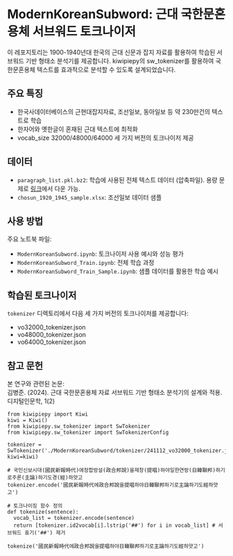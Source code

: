 # ModernKoreanSubword: 근대 국한문혼용체 서브워드 토크나이저

이 레포지토리는 1900-1940년대 한국의 근대 신문과 잡지 자료를 활용하여 학습된 서브워드 기반 형태소 분석기를 제공합니다. kiwipiepy의 sw_tokenizer를 활용하여 국한문혼용체 텍스트를 효과적으로 분석할 수 있도록 설계되었습니다.

## 주요 특징

- 한국사데이터베이스의 근현대잡지자료, 조선일보, 동아일보 등 약 230만건의 텍스트로 학습
- 한자어와 옛한글이 혼재된 근대 텍스트에 최적화
- vocab_size 32000/48000/64000 세 가지 버전의 토크나이저 제공

## 데이터

- `paragraph_list.pkl.bz2`: 학습에 사용된 전체 텍스트 데이터 (압축파일). 용량 문제로 [링크](https://drive.google.com/file/d/1LzD9zL2p93sMGTnT-sK9fiMgqhsyzTeE/view?usp=sharing)에서 다운 가능.
- `chosun_1920_1945_sample.xlsx`: 조선일보 데이터 샘플

## 사용 방법

주요 노트북 파일:
- `ModernKoreanSubword.ipynb`: 토크나이저 사용 예시와 성능 평가
- `ModernKoreanSubword_Train.ipynb`: 전체 학습 과정
- `ModernKoreanSubword_Train_Sample.ipynb`: 샘플 데이터를 활용한 학습 예시

## 학습된 토크나이저

`tokenizer` 디렉토리에서 다음 세 가지 버전의 토크나이저를 제공합니다:
- vo32000_tokenizer.json
- vo48000_tokenizer.json  
- vo64000_tokenizer.json

## 참고 문헌

본 연구와 관련된 논문:  
김병준. (2024). 근대 국한문혼용체 자료 서브워드 기반 형태소 분석기의 설계와 적용. 디지털인문학, 1(2)

```
from kiwipiepy import Kiwi
kiwi = Kiwi()
from kiwipiepy.sw_tokenizer import SwTokenizer
from kiwipiepy.sw_tokenizer import SwTokenizerConfig

tokenizer = SwTokenizer('./ModernKoreanSubword/tokenizer/241112_vo32000_tokenizer.json', kiwi=kiwi)

# 국민신보시대(國民新報時代)에정합방설(政合邦說)을제창(提唱)하야일한연방(日韓聯邦)하기로주론(主論)하기도경(經)하얏고
tokenizer.encode('國民新報時代에政合邦說을提唱하야日韓聯邦하기로主論하기도經하얏고')

# 토크나이징 함수 정의
def tokenize(sentence):
  vocab_list = tokenizer.encode(sentence)
  return [tokenizer.id2vocab[i].lstrip('##') for i in vocab_list] # 서브워드 표기('##') 제거

tokenize('國民新報時代에政合邦說을提唱하야日韓聯邦하기로主論하기도經하얏고')

```
